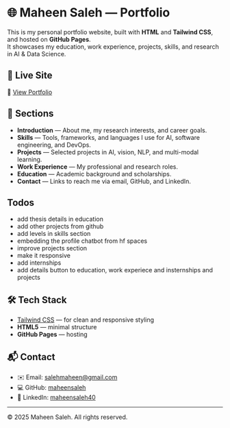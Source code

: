 # 🌐 Maheen Saleh — Portfolio

This is my personal portfolio website, built with **HTML** and **Tailwind CSS**, and hosted on **GitHub Pages**.  
It showcases my education, work experience, projects, skills, and research in AI & Data Science.

## 🚀 Live Site
🔗 [View Portfolio](https://maheensaleh.github.io)

## 📂 Sections
- **Introduction** — About me, my research interests, and career goals.  
- **Skills** — Tools, frameworks, and languages I use for AI, software engineering, and DevOps.  
- **Projects** — Selected projects in AI, vision, NLP, and multi-modal learning.  
- **Work Experience** — My professional and research roles.  
- **Education** — Academic background and scholarships.  
- **Contact** — Links to reach me via email, GitHub, and LinkedIn.  

## Todos

- add thesis details in education
- add other projects from github
- add levels in skills section
- embedding the profile chatbot from hf spaces
- improve projects section
- make it responsive
- add internships
- add details button to education, work experiece and insternships and projects


## 🛠️ Tech Stack
- [Tailwind CSS](https://tailwindcss.com/) — for clean and responsive styling  
- **HTML5** — minimal structure  
- **GitHub Pages** — hosting  

## 📬 Contact
- ✉️ Email: [salehmaheen@gmail.com](mailto:salehmaheen@gmail.com)  
- 💻 GitHub: [maheensaleh](https://github.com/maheensaleh)  
- 🔗 LinkedIn: [maheensaleh40](https://www.linkedin.com/in/maheensaleh40/)  

---

© 2025 Maheen Saleh. All rights reserved.
